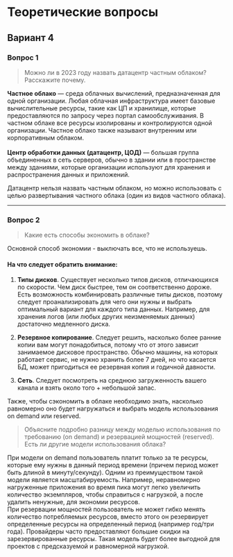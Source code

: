 # Теоретические вопросы
## Вариант 4
### Вопрос 1
> Можно ли в 2023 году назвать датацентр частным облаком? Расскажите почему.

**Частное облако** — среда облачных вычислений, предназначенная для одной организации. Любая облачная инфраструктура имеет базовые вычислительные ресурсы, такие как ЦП и хранилище, которые предоставляются по запросу через портал самообслуживания. В частном облаке все ресурсы изолированы и контролируются одной организации. Частное облако также называют внутренним или корпоративным облаком. <br />
<br />
**Центр обработки данных (датацентр, ЦОД)** — большая группа объединенных в сеть серверов, обычно в здании или в пространстве между зданиями, которые организации используют для хранения и распространения данных и приложений.

Датацентр нельзя назвать частным облаком, но можно использовать с целью развертывания частного облака (один из видов частного облака).

____
### Вопрос 2
> Какие есть способы экономить в облаке?

Основной способ экономии - выключать все, что не используешь.

#### На что следует обратить внимание:

1. **Типы дисков**.
Существует несколько типов дисков, отличающихся по скорости. Чем диск быстрее, тем он соответственно дороже. Есть возможность комбинировать различные типы дисков, поэтому следует проанализировать для чего они нужны и выбрать оптимальный вариант для каждого типа данных. Например, для хранения логов (или любых других неизменяемых данных) достаточно медленного диска. 

2. **Резервное копирование**.
Следует решить, насколько более ранние копии вам могут понадобиться, потому что от этого зависит занимаемое дисковое пространство. Обычно машины, на которых работает сервис, не нужно хранить более 7 дней, но что касается БД, может пригодиться ее резервная копия и годичной давности.

3. **Сеть**.
Следует посмотреть на среднюю загруженность вашего канала и взять около того + небольшой запас.<br />

Также, чтобы сэкономить в облаке необходимо знать, насколько равномерно оно будет нагружаться и выбрать модель использования on demand или reserved.

> Объясните подробно разницу между моделью использования по требованию (on demand) и резервацией мощностей (reserved). Есть ли другие модели использования облака?

При модели on demand пользователь платит только за те ресурсы, которые ему нужны в данный период времени (причем период может быть длиной в минуту/секунду). Одним из преимуществом такой модели является масштабируемость. Например, неравномерно нагруженные приложения во время пика могут легко увеличить количество экземпляров, чтобы справиться с нагрузкой, а после удалить ненужные, для экономии ресурсов.<br />
При резервации мощностей пользователь не может гибко менять количество потребляемых ресурсов, вместо этого он резервирует определенные ресурсы на определенный период (например год/три года). Провайдеры часто предоставляют большие скидки на зарезервированные ресурсы. Такая модель будет более выгодной для проектов с предсказуемой и равномерной нагрузкой.
